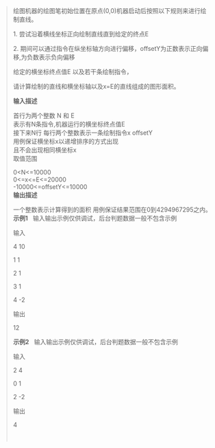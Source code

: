 <blockquote> 
 <p>绘图机器的绘图笔初始位置在原点(0,0)机器启动后按照以下规则来进行绘制直线。</p> 
 <p>1. 尝试沿着横线坐标正向绘制直线直到给定的终点E</p> 
 <p>2. 期间可以通过指令在纵坐标轴方向进行偏移，offsetY为正数表示正向偏移,为负数表示负向偏移</p> 
 <p>给定的横坐标终点值E 以及若干条绘制指令，</p> 
 <p>请计算绘制的直线和横坐标轴以及x=E的直线组成的图形面积。</p> 
 <p><strong>输入描述</strong></p> 
 <p>首行为两个整数 N 和 E<br> 表示有N条指令,机器运行的横坐标终点值E<br> 接下来N行 每行两个整数表示一条绘制指令x offsetY<br> 用例保证横坐标x以递增排序的方式出现<br> 且不会出现相同横坐标x<br> 取值范围</p> 
 <p>0&lt;N&lt;=10000<br> 0&lt;=x&lt;=E&lt;=20000<br> -10000&lt;=offsetY&lt;=10000<br><strong>输出描述</strong></p> 
 <p>一个整数表示计算得到的面积 用例保证结果范围在0到4294967295之内。<br><strong>示例1</strong> &nbsp; 输入输出示例仅供调试，后台判题数据一般不包含示例</p> 
 <p>输入</p> 
 <p>4 10</p> 
 <p>1 1</p> 
 <p>2 1</p> 
 <p>3 1</p> 
 <p>4 -2</p> 
 <p>输出</p> 
 <p>12</p> 
 <p><strong>示例2</strong> &nbsp; 输入输出示例仅供调试，后台判题数据一般不包含示例</p> 
 <p>输入</p> 
 <p>2 4</p> 
 <p>0 1</p> 
 <p>2 -2</p> 
 <p>输出</p> 
 <p>4<br><img alt="" src="https://img-blog.csdnimg.cn/0322889e379642a0a9f5c16c64b01130.png"></p> 
 <p>&nbsp;</p> 
</blockquote>